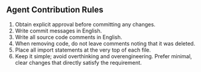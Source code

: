 ## Agent Contribution Rules

1. Obtain explicit approval before committing any changes.
2. Write commit messages in English.
3. Write all source code comments in English.
4. When removing code, do not leave comments noting that it was deleted.
5. Place all import statements at the very top of each file.
6. Keep it simple; avoid overthinking and overengineering. Prefer minimal, clear changes that directly satisfy the requirement.
